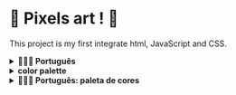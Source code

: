 # :construction: Pixels art ! :construction:

This project is my first integrate html, JavaScript and CSS.

<details>
  <summary><strong>🤷🏽‍♀️ Português</strong></summary><br />
  Esse é o meu primeiro projeto no qual integra html, JavaScript e CSS.
</details>

<details>
  <summary><strong> color palette </strong> </summary>
  All time is rest the page the class color will have a background color black, and three other colors will randon change, this colors can be use to change colors in the board, only one color will have a class selected (this will change the board color).
</details>

<details>
  <summary><strong>🤷🏽‍♀️ Português: paleta de cores</strong></summary><br />
  Toda vez que atualizada a página a class color ira ter um background color black, e os outros três as cores irão mudar aleatóriamente, essas cores podem mudar as cores dos pixels, apenas um cor terá a class selected (que irá mudar a cor dos pixels).
</details>

